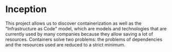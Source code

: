 # Inception

This project allows us to discover containerization as well as the "Infrastructure as Code" model, which are models and technologies that are currently used by many companies because they allow saving a lot of resources.
Containers solve two problems: the problems of dependencies and the resources used are reduced to a strict minimum.
